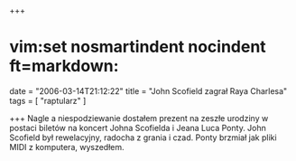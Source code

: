 +++
# vim:set nosmartindent nocindent ft=markdown:
date = "2006-03-14T21:12:22"
title = "John Scofield zagrał Raya Charlesa"
tags = [ "raptularz" ]

+++
Nagle a niespodziewanie dostałem prezent na zeszłe urodziny w postaci biletów
na koncert Johna Scofielda i Jeana Luca Ponty. John Scofield był rewelacyjny,
radocha z grania i czad. Ponty brzmiał jak pliki MIDI z komputera, wyszedłem.
